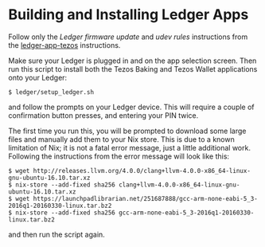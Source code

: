# Building and Installing Ledger Apps

Follow only the *Ledger firmware update* and *udev rules* instructions from the
[ledger-app-tezos](https://github.com/obsidiansystems/ledger-app-tezos#instructions-for-nixos)
instructions.

Make sure your Ledger is plugged in and on the app selection screen. Then run
this script to install both the Tezos Baking and Tezos Wallet applications onto
your Ledger:

```
$ ledger/setup_ledger.sh
```

and follow the prompts on your Ledger device. This will require a couple of
confirmation button presses, and entering your PIN twice.

The first time you run this, you will be prompted to download some large files
and manually add them to your Nix store. This is due to a known limitation of
Nix; it is not a fatal error message, just a little additional work. Following
the instructions from the error message will look like this:

```
$ wget http://releases.llvm.org/4.0.0/clang+llvm-4.0.0-x86_64-linux-gnu-ubuntu-16.10.tar.xz
$ nix-store --add-fixed sha256 clang+llvm-4.0.0-x86_64-linux-gnu-ubuntu-16.10.tar.xz
$ wget https://launchpadlibrarian.net/251687888/gcc-arm-none-eabi-5_3-2016q1-20160330-linux.tar.bz2
$ nix-store --add-fixed sha256 gcc-arm-none-eabi-5_3-2016q1-20160330-linux.tar.bz2
```

and then run the script again.
